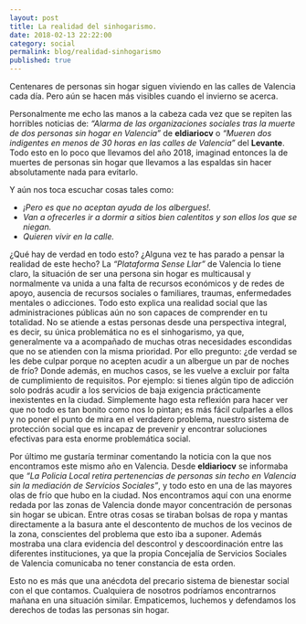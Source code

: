 ```yaml
---
layout: post
title: La realidad del sinhogarismo.
date: 2018-02-13 22:22:00
category: social
permalink: blog/realidad-sinhogarismo
published: true
---
```


Centenares de personas sin hogar siguen viviendo en las calles de Valencia cada día. Pero aún se hacen más visibles cuando el invierno se acerca.

Personalmente me echo las manos a la cabeza cada vez que se repiten las horribles noticias de: *“Alarma de las organizaciones sociales tras la muerte de dos personas sin hogar en Valencia”* de **eldiariocv** o *“Mueren dos indigentes en menos de 30 horas en las calles de Valencia”* del **Levante**. Todo esto en lo poco que llevamos del año 2018, imaginad entonces la de muertes de personas sin hogar que llevamos a las espaldas sin hacer absolutamente nada para evitarlo.

Y aún nos toca escuchar cosas tales como: 
- *¡Pero es que no aceptan ayuda de los albergues!.*
- *Van a ofrecerles ir a dormir a sitios bien calentitos y son ellos los que se niegan.*
- *Quieren vivir en la calle.*

¿Qué hay de verdad en todo esto? ¿Alguna vez te has parado a pensar la realidad de este hecho?
La *“Plataforma Sense Llar”* de Valencia lo tiene claro, la situación de ser una persona sin hogar es multicausal y normalmente va unida a una falta de recursos económicos y de redes de apoyo, ausencia de recursos sociales o familiares, traumas, enfermedades mentales o adicciones. 
Todo esto explica una realidad social que las administraciones públicas aún no son capaces de comprender en tu totalidad. No se atiende a estas personas desde una perspectiva integral, es decir, su única problemática no es el sinhogarismo, ya que, generalmente va a acompañado de muchas otras necesidades escondidas que no se atienden con la misma prioridad.
Por ello pregunto: ¿de verdad se les debe culpar porque no acepten acudir a un albergue un par de noches de frío? Donde además, en muchos casos, se les vuelve a excluir por falta de cumplimiento de requisitos. Por ejemplo: si tienes algún tipo de adicción solo podrás acudir a los servicios de baja exigencia prácticamente inexistentes en la ciudad.
Simplemente hago esta reflexión para hacer ver que no todo es tan bonito como nos lo pintan; es más fácil culparles a ellos y no poner el punto de mira en el verdadero problema, nuestro sistema de protección social que es incapaz de prevenir y encontrar soluciones efectivas para esta enorme problemática social.

Por último me gustaría terminar comentando la noticia con la que nos encontramos este mismo año en Valencia. Desde **eldiariocv** se informaba que *“La Policia Local retira pertenencias de personas sin techo en Valencia sin la mediación de Servicios Sociales”*, y todo esto en una de las mayores olas de frío que hubo en la ciudad. Nos encontramos aquí con una enorme redada por las zonas de Valencia donde mayor concentración de personas sin hogar se ubican. Entre otras cosas se tiraban bolsas de ropa y mantas directamente a la basura ante el descontento de muchos de los vecinos de la zona, conscientes del problema que esto iba a suponer.
Además mostraba una clara evidencia del descontrol y descoordinación entre las diferentes instituciones, ya que la propia Concejalía de Servicios Sociales de Valencia comunicaba no tener constancia de esta orden.

Esto no es más que una anécdota del precario sistema de bienestar social con el que contamos. Cualquiera de nosotros podríamos encontrarnos mañana en una situación similar. Empaticemos, luchemos y defendamos los derechos de todas las personas sin hogar. 

